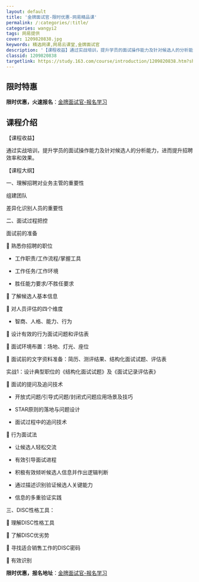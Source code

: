 ```yaml
---
layout: default
title: '金牌面试官-限时优惠-网易精品课'
permalink: /:categories/:title/
categories: wangyi2
tags: 网易提供
cover: 1209820838.jpg
keywords: 精选网课,网易云课堂,金牌面试官
description: '【课程收益】通过实战培训，提升学员的面试操作能力及针对候选人的分析能力，进而提升招聘效率和效果。【课程大纲】一、理解招聘'
classid: 1209820838
targetlink: https://study.163.com/course/introduction/1209820838.htm?share=1&shareId=1025206652&utm_campaign=share&utm_medium=iphoneShare&utm_source=&utm_u=1025206652
---
```


## 限时特惠

**限时优惠，火速报名**：[金牌面试官-报名学习](https://study.163.com/course/introduction/1209820838.htm?share=1&shareId=1025206652&utm_campaign=share&utm_medium=iphoneShare&utm_source=&utm_u=1025206652)

## 课程介绍

【课程收益】

通过实战培训，提升学员的面试操作能力及针对候选人的分析能力，进而提升招聘效率和效果。



【课程大纲】

一、理解招聘对业务主管的重要性

组建团队

差异化识别人员的重要性



二、面试过程把控

面试前的准备

	熟悉你招聘的职位

-	工作职责/工作流程/掌握工具

-	工作任务/工作环境

-	胜任能力要求/不胜任要求

	了解候选人基本信息

	对人员评估的四个维度

-	智商、人格、能力、行为

	设计有效的行为面试问题和评估表

	面试环境布置：场地、灯光、座位

	面试前的文字资料准备：简历、测评结果、结构化面试试题、评估表

实战1：设计典型职位的《结构化面试试题》及《面试记录评估表》

	面试的提问及追问技术

-	开放式问题/引导式问题/封闭式问题应用场景及技巧

-	STAR原则的落地与问题设计

-	面试过程中的追问技术

	行为面试法

-	让候选人轻松交流

-	有效引导面试进程

-	积极有效倾听候选人信息并作出逻辑判断

-	通过描述识别验证候选人关键能力

-	信息的多重验证实践



三、DISC性格工具：

	理解DISC性格工具

	了解DISC优劣势

	寻找适合销售工作的DISC密码

	有效识别

**限时优惠，报名地址**：[金牌面试官-报名学习](https://study.163.com/course/introduction/1209820838.htm?share=1&shareId=1025206652&utm_campaign=share&utm_medium=iphoneShare&utm_source=&utm_u=1025206652)

